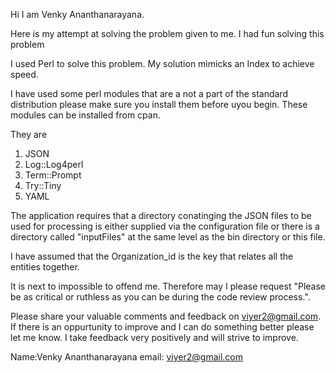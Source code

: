 Hi I am Venky Ananthanarayana.

Here is my attempt at solving the problem given to me.
I had fun solving  this problem

I used Perl to solve this problem.
My solution mimicks an Index to achieve speed.

I have used some perl modules that are a not a part of the standard distribution
please make sure you install them before uyou begin. These modules can be installed from cpan.

They are
1. JSON
2. Log::Log4perl
3. Term::Prompt
4. Try::Tiny
5. YAML

The application requires that a directory conatinging the JSON files to be used for processing is either supplied
via the configuration file or there is a directory called "inputFiles" at the same level as the bin directory or this file.

I have assumed that the Organization_id is the key that relates all the entities together.


It is next to impossible to offend me. Therefore may I please request "Please be as critical or ruthless as you can be during the code review process.". 

Please share your valuable comments and feedback on viyer2@gmail.com. If there is an oppurtunity to improve and I can do something better please let me know. I take feedback very positively and will strive to improve. 




Name:Venky Ananthanarayana
email: viyer2@gmail.com


